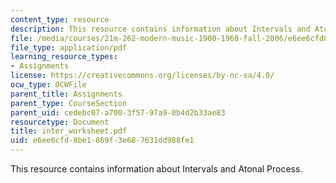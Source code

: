 ```yaml
---
content_type: resource
description: This resource contains information about Intervals and Atonal Process.
file: /media/courses/21m-262-modern-music-1900-1960-fall-2006/e6ee6cfd8be1869f3e687631dd988fe1_inter_worksheet.pdf
file_type: application/pdf
learning_resource_types:
- Assignments
license: https://creativecommons.org/licenses/by-nc-sa/4.0/
ocw_type: OCWFile
parent_title: Assignments
parent_type: CourseSection
parent_uid: cedebc07-a700-3f57-97a9-0b4d2b33ae83
resourcetype: Document
title: inter_worksheet.pdf
uid: e6ee6cfd-8be1-869f-3e68-7631dd988fe1
---
```

This resource contains information about Intervals and Atonal Process.